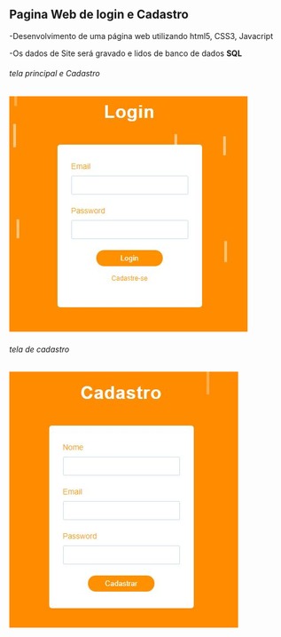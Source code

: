 <h2> Pagina Web de login e Cadastro</h2>

<p> -Desenvolvimento de uma página web utilizando html5, CSS3, Javacript</p>
<p> -Os dados de Site será gravado e lidos de banco de dados <b>SQL</b></p>

<h6> tela principal e Cadastro </h6>
<img src="imagens/index.JPG">

<h6> tela de cadastro</h6>
<img src="imagens/cad.JPG">



